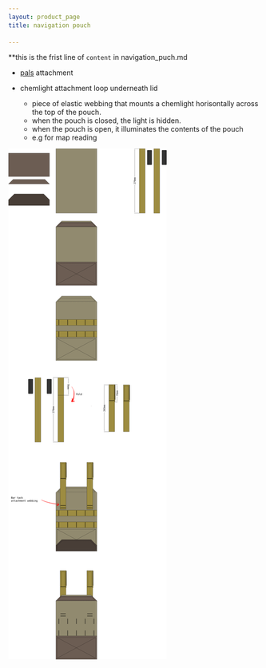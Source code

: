 ```yaml
---
layout: product_page
title: navigation pouch

---
```


**this is the frist line of `content` in navigation_puch.md

- [pals](../techiques/Sewing%20PALS.md) attachment

- chemlight attachment loop underneath lid
    - piece of elastic webbing that mounts a chemlight horisontally across the top of the pouch.
    - when the pouch is closed, the light is hidden.
    - when the pouch is open, it illuminates the contents of the pouch
    - e.g for map reading


![navigation pouch](navigation%20pouch.svg)
